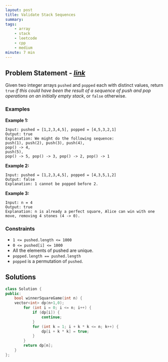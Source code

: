 ```yaml
---
layout: post
title: Validate Stack Sequences
summary:
tags:
    - array
    - stack
    - leetcode
    - cpp
    - medium
minute: 7 min
---
```


## Problem Statement - [*link*](https://leetcode.com/problems/validate-stack-sequences)  

Given two integer arrays `pushed` and `popped` each with distinct values, return `true` *if this could have been the result of a sequence of push and pop operations on an initially empty stack*, or `false` otherwise.


### Examples

**Example 1:**   
```
Input: pushed = [1,2,3,4,5], popped = [4,5,3,2,1]
Output: true
Explanation: We might do the following sequence:
push(1), push(2), push(3), push(4),
pop() -> 4,
push(5),
pop() -> 5, pop() -> 3, pop() -> 2, pop() -> 1
```

**Example 2:**   
```
Input: pushed = [1,2,3,4,5], popped = [4,3,5,1,2]
Output: false
Explanation: 1 cannot be popped before 2.
```

**Example 3:**   
```
Input: n = 4
Output: true
Explanation: n is already a perfect square, Alice can win with one move, removing 4 stones (4 -> 0).
```

### Constraints

+ `1 <= pushed.length <= 1000`
+ `0 <= pushed[i] <= 1000`
+ All the elements of pushed are unique.
+ `popped.length == pushed.length`
+ `popped` is a permutation of `pushed`.

## Solutions

```cpp
class Solution {
public:
    bool winnerSquareGame(int n) {
    vector<int> dp(n+1,0);
        for (int i = 0; i <= n; i++) {
            if (dp[i]) {
                continue;
            }
            for (int k = 1; i + k * k <= n; k++) {
                dp[i + k * k] = true;
            }
        }
        return dp[n];   
    }
};
```

